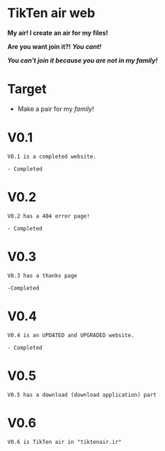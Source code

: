 # TikTen air web
 **My air! I create an air for my files!**

 **Are you want join it?!** ***You cant!***

 ***You can't join it because you are not in my family!***

# Target
 - Make a pair for my *family*!

# V0.1
    V0.1 is a completed website. 

    - Completed
# V0.2
    V0.2 has a 404 error page!

    - Completed
# V0.3
    V0.3 has a thanks page

    -Completed
# V0.4
    V0.4 is an UPDATED and UPGRADED website.

    - Completed
# V0.5
    V0.5 has a download (download application) part
# V0.6
    V0.6 is TikTen air in "tiktenair.ir"

